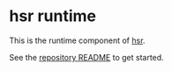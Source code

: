 # hsr runtime

This is the runtime component of [hsr](http://github.com/jesskfullwood/hsr).

See the [repository README](http://github.com/jesskfullwood/hsr/README.md) to get started.
